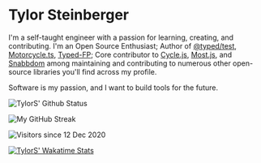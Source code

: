 # Tylor Steinberger

I'm a self-taught engineer with a passion for learning, creating, and contributing. I'm an Open Source Enthusiast; Author of [@typed/test](https://github.com/Tylors/typed-test), [Motorcycle.ts](https://github.com/motorcycle.ts), [Typed-FP](https://github.com/TylorS/typed-fp); Core contributor to [Cycle.js](https://github.com/cyclejs/cyclejs), [Most.js](https://github.com/mostjs/core), and [Snabbdom](https://github.com/snabbdom/snabbdom) among maintaining and contributing to numerous other open-source libraries you'll find across my profile. 

Software is my passion, and I want to build tools for the future. 

![TylorS' Github Status](https://github-readme-stats.vercel.app/api?username=TylorS&count_private=true)

![My GitHub Streak](http://github-readme-streak-stats.herokuapp.com?user=TylorS)

![Visitors since 12 Dec 2020](http://estruyf-github.azurewebsites.net/api/VisitorHit?user=TylorS&repo=TylorS&countColor=%237B1E7A)

[![TylorS' Wakatime Stats](https://github-readme-stats.vercel.app/api/wakatime?username=willianrod)](https://github.com/tylors/github-readme-stats)
